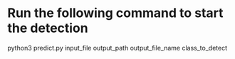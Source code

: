# Run the following command to start the detection

python3 predict.py input_file output_path output_file_name class_to_detect